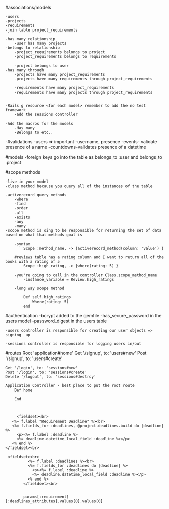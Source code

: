 #associations/models

	-users
	-projects
	-requirements
	-join table project_requirements
	
	-has many relationship
		-user has many projects
	-belongs to relationship 
		-project_requirements belongs to project
		-project_requirements belongs to requirements
		
		-project belongs to user
	-has many through 
		-projects have many project_requirements
		-projects have many requirements through project_requirements
		
		-requirements have many project_requirements
		-requirements have many projects through project_requirements
		
		
	-Rails g resource <for each model> remember to add the no test framework
		-add the sessions controller 
		
	-Add the macros for the models 
		-Has many
		-Belongs to etc..
		
-#validations
	-users => important
		-username, presence
	 -events- validate presence of a name 
	-countdowns-validates presence of a datetime
	
#models
	-foreign keys go into the table as belongs_to :user and belongs_to :project
	
#scope methods

	-live in your model 
	-class method because you query all of the instances of the table 
	
	-activerecord query methods
		-where
		-find
		-order
		-all
		-exists
		-any
		-many
	-scope method is oing to be responsible for returning the set of data based on what that methods goal is 
	
		-syntax
			Scope :method_name, -> {activerecord_method(column: 'value') }
	
		#reviews table has a rating column and I want to return all of the books with a rating of 5 
			Scope :high_rating, -> {where(rating: 5) }
			
		-you're going to call in the controller Class.scope_method_name
			-instance_variable = Review.high_ratings
			
		-long way scope method 
		
			Def self.high_ratings
				Where(rating: 5)
			end
#authentication
	-bcrypt added to the gemfile
	-has_secure_password in the users model 
	-password_digest in the users table

	-users controller is responsible for creating our user objects => signing  up
	
	-sessions controller is responsible for logging users in/out 
	
#routes 
	Root 'application#home'
	Get '/signup', to: 'users#new'
	Post '/signup', to: 'users#create'
	
	Get '/login', to: 'sessions#new'
	Post '/login', to: 'sessions#create'
	Delete '/logout', to: 'sessions#destroy'
	
	Application Controller - best place to put the root route
		Def home
		
		End 
     

      
         <fieldset><br>
       <%= f.label "Requirement Deadline" %><br>
       <%= f.fields_for :deadlines, @project.deadlines.build do |deadline| %>
         <p><%= f.label :deadline %>
         <%= deadline.datetime_local_field :deadline %></p>
       <% end %>
    </fieldset><br>

     <fieldset><br>
              <%= f.label :deadlines %><br>
              <%= f.fields_for :deadlines do |deadline| %>
                <p><%= f.label :deadline %>
                <%= deadline.datetime_local_field :deadline %></p>
              <% end %>
            </fieldset><br>


			params[:requirement][:deadlines_attributes].values[0].values[0]